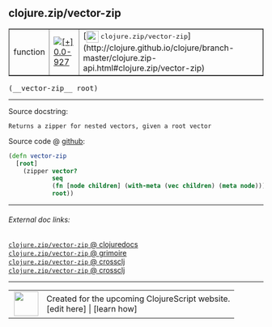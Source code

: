 ## clojure.zip/vector-zip



 <table border="1">
<tr>
<td>function</td>
<td><a href="https://github.com/cljsinfo/cljs-api-docs/tree/0.0-927"><img valign="middle" alt="[+] 0.0-927" title="Added in 0.0-927" src="https://img.shields.io/badge/+-0.0--927-lightgrey.svg"></a> </td>
<td>
[<img height="24px" valign="middle" src="http://i.imgur.com/1GjPKvB.png"> <samp>clojure.zip/vector-zip</samp>](http://clojure.github.io/clojure/branch-master/clojure.zip-api.html#clojure.zip/vector-zip)
</td>
</tr>
</table>


 <samp>
(__vector-zip__ root)<br>
</samp>

---





Source docstring:

```
Returns a zipper for nested vectors, given a root vector
```


Source code @ [github](https://github.com/clojure/clojurescript/blob/r3030/src/cljs/clojure/zip.cljs#L42-L48):

```clj
(defn vector-zip
  [root]
    (zipper vector?
            seq
            (fn [node children] (with-meta (vec children) (meta node)))
            root))
```

<!--
Repo - tag - source tree - lines:

 <pre>
clojurescript @ r3030
└── src
    └── cljs
        └── clojure
            └── <ins>[zip.cljs:42-48](https://github.com/clojure/clojurescript/blob/r3030/src/cljs/clojure/zip.cljs#L42-L48)</ins>
</pre>

-->

---



###### External doc links:

[`clojure.zip/vector-zip` @ clojuredocs](http://clojuredocs.org/clojure.zip/vector-zip)<br>
[`clojure.zip/vector-zip` @ grimoire](http://conj.io/store/v1/org.clojure/clojure/1.7.0-beta3/clj/clojure.zip/vector-zip/)<br>
[`clojure.zip/vector-zip` @ crossclj](http://crossclj.info/fun/clojure.zip/vector-zip.html)<br>
[`clojure.zip/vector-zip` @ crossclj](http://crossclj.info/fun/clojure.zip.cljs/vector-zip.html)<br>

---

 <table>
<tr><td>
<img valign="middle" align="right" width="48px" src="http://i.imgur.com/Hi20huC.png">
</td><td>
Created for the upcoming ClojureScript website.<br>
[edit here] | [learn how]
</td></tr></table>

[edit here]:https://github.com/cljsinfo/cljs-api-docs/blob/master/cljsdoc/clojure.zip/vector-zip.cljsdoc
[learn how]:https://github.com/cljsinfo/cljs-api-docs/wiki/cljsdoc-files

<!--

This information was too distracting to show to readers, but I'll leave it
commented here since it is helpful to:

- pretty-print the data used to generate this document
- and show how to retrieve that data



The API data for this symbol:

```clj
{:ns "clojure.zip",
 :name "vector-zip",
 :signature ["[root]"],
 :history [["+" "0.0-927"]],
 :type "function",
 :full-name-encode "clojure.zip/vector-zip",
 :source {:code "(defn vector-zip\n  [root]\n    (zipper vector?\n            seq\n            (fn [node children] (with-meta (vec children) (meta node)))\n            root))",
          :title "Source code",
          :repo "clojurescript",
          :tag "r3030",
          :filename "src/cljs/clojure/zip.cljs",
          :lines [42 48]},
 :full-name "clojure.zip/vector-zip",
 :clj-symbol "clojure.zip/vector-zip",
 :docstring "Returns a zipper for nested vectors, given a root vector"}

```

Retrieve the API data for this symbol:

```clj
;; from Clojure REPL
(require '[clojure.edn :as edn])
(-> (slurp "https://raw.githubusercontent.com/cljsinfo/cljs-api-docs/catalog/cljs-api.edn")
    (edn/read-string)
    (get-in [:symbols "clojure.zip/vector-zip"]))
```

-->
